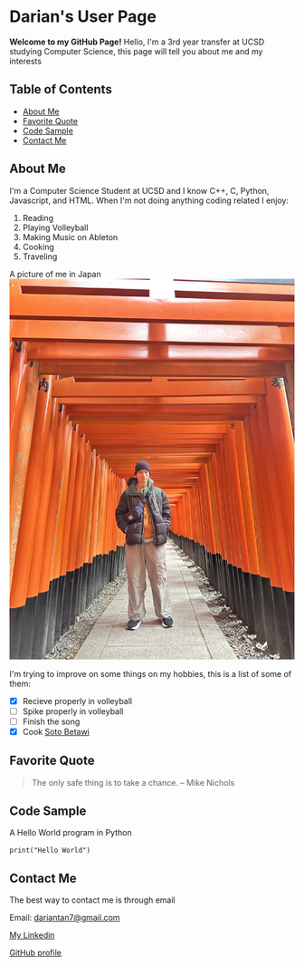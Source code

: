 # Darian's User Page

**Welcome to my GitHub Page!**
Hello, I'm a 3rd year transfer at UCSD studying Computer Science, this page will tell you about me and my interests

## Table of Contents
- <ins>[About Me](#about-me)</ins>
- <ins>[Favorite Quote](#favorite-quote)</ins>
- <ins>[Code Sample](#code-sample)</ins>
- <ins>[Contact Me](#projects)</ins>

## About Me
I'm a Computer Science Student at UCSD and I know C++, C, Python, Javascript, and HTML. When I'm not doing anything coding related I enjoy:
1. Reading
2. Playing Volleyball
3. Making Music on Ableton
4. Cooking
5. Traveling

A picture of me in Japan
![](./IMG_5308.jpeg)

I'm trying to improve on some things on my hobbies, this is a list of some of them:

- [x] Recieve properly in volleyball
- [ ] Spike properly in volleyball
- [ ] Finish the song
- [x] Cook [Soto Betawi](./IMG_5691.jpeg)

## Favorite Quote
> The only safe thing is to take a chance.
– Mike Nichols

## Code Sample
A Hello World program in Python
```
print("Hello World")
```

## Contact Me
The best way to contact me is through email

Email: [dariantan7@gmail.com](mailto:dariantan7@gmail.com)

[My Linkedin](https://www.linkedin.com/in/darian-tan/)

[GitHub profile](https://github.com/darkotoni)


